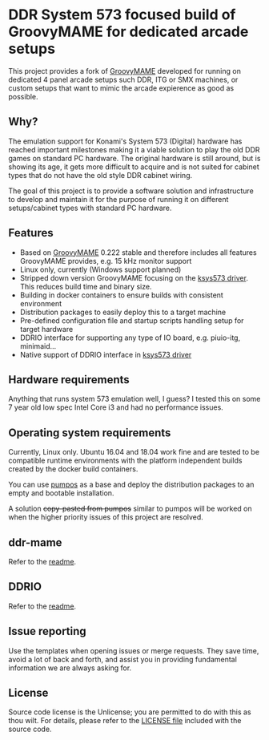 # DDR System 573 focused build of GroovyMAME for dedicated arcade setups
This project provides a fork of [GroovyMAME](https://github.com/antonioginer/GroovyMAME) developed
for running on dedicated 4 panel arcade setups such DDR, ITG or SMX machines, or custom setups that
want to mimic the arcade expierence as good as possible.

## Why?
The emulation support for Konami's System 573 (Digital) hardware has reached important milestones
making it a viable solution to play the old DDR games on standard PC hardware. The original hardware
is still around, but is showing its age, it gets more difficult to acquire and is not suited for
cabinet types that do not have the old style DDR cabinet wiring.

The goal of this project is to provide a software solution and infrastructure to develop and
maintain it for the purpose of running it on different setups/cabinet types with standard PC
hardware.

## Features
* Based on [GroovyMAME](https://github.com/antonioginer/GroovyMAME) 0.222 stable and therefore
includes all features GroovyMAME provides, e.g. 15 kHz monitor support
* Linux only, currently (Windows support planned)
* Stripped down version GroovyMAME focusing on the 
[ksys573 driver](ddr-mame/GroovyMame/src/mame/drivers/ksys573.cpp). This reduces build time and
binary size.
* Building in docker containers to ensure builds with consistent environment
* Distribution packages to easily deploy this to a target machine
* Pre-defined configuration file and startup scripts handling setup for target hardware
* DDRIO interface for supporting any type of IO board, e.g. piuio-itg, minimaid...
* Native support of DDRIO interface in 
[ksys573 driver](ddr-mame/GroovyMame/src/mame/drivers/ksys573.cpp)

## Hardware requirements
Anything that runs system 573 emulation well, I guess? I tested this on some 7 year old low spec
Intel Core i3 and had no performance issues.

## Operating system requirements
Currently, Linux only. Ubuntu 16.04 and 18.04 work fine and are tested to be compatible runtime
environments with the platform independent builds created by the docker build containers.

You can use [pumpos](https://dev.s-ul.eu/hackitup/pumpos) as a base and deploy the distribution
packages to an empty and bootable installation.

A solution ~~copy-pasted from pumpos~~ similar to pumpos will be worked on when the higher priority
issues of this project are resolved.

## ddr-mame
Refer to the [readme](ddr-mame/README.md).

## DDRIO
Refer to the [readme](ddrio/README.md).

## Issue reporting
Use the templates when opening issues or merge requests. They save time, avoid a lot of back and
forth, and assist you in providing fundamental information we are always asking for.

## License
Source code license is the Unlicense; you are permitted to do with this as thou wilt. For details,
please refer to the [LICENSE file](LICENSE) included with the source code.